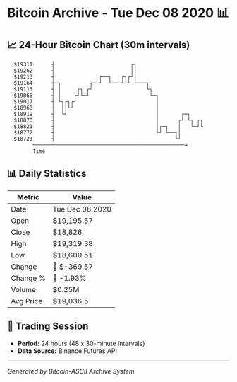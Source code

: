 # Bitcoin Archive - Tue Dec 08 2020 📊

## 📈 24-Hour Bitcoin Chart (30m intervals)

```
  $19311      ┤                        ┌┐                      
  $19262      ┤                        ││                      
  $19213      ┤              ┌──┐   ┌┐┌┘│                      
  $19164      ┼─┐         ┌──┘  └───┘└┘ └───┐                  
  $19115      ┤ │     ┌┐ ┌┘                 └┐                 
  $19066      ┤ │    ┌┘└─┘                   └─┐               
  $19017      ┤ └┐┌┐┌┘                         │               
  $18968      ┤  ││└┘                          │               
  $18919      ┤  └┘                            │       ┌─┐     
  $18870      ┤                                │      ┌┘ └┐ ┌┐ 
  $18821      ┤                                │┌─┐   │   └─┘└ 
  $18772      ┤                                └┘ └──┐│        
  $18723      ┤                                      └┘        
        ────────────────────────────────────────────────→
        Time
```

## 📊 Daily Statistics

| Metric | Value |
|--------|-------|
| Date | Tue Dec 08 2020 |
| Open | $19,195.57 |
| Close | $18,826 |
| High | $19,319.38 |
| Low | $18,600.51 |
| Change | 🔴 $-369.57 |
| Change % | 🔴 -1.93% |
| Volume | $0.25M |
| Avg Price | $19,036.5 |

## 📅 Trading Session

- **Period:** 24 hours (48 x 30-minute intervals)
- **Data Source:** Binance Futures API

---
*Generated by Bitcoin-ASCII Archive System*
